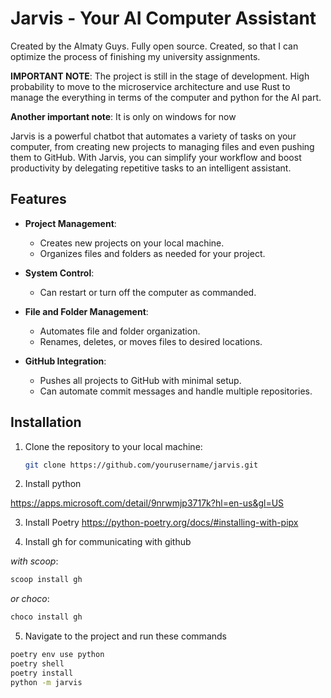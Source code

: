 # Jarvis - Your AI Computer Assistant

Created by the Almaty Guys. Fully open source. Created, so that I can optimize the process of finishing my university assignments.

**IMPORTANT NOTE**: The project is still in the stage of development. High probability to move to the microservice architecture and use Rust to manage the everything in terms of the computer and python for the AI part.

**Another important note**: It is only on windows for now

Jarvis is a powerful chatbot that automates a variety of tasks on your computer, from creating new projects to managing files and even pushing them to GitHub. With Jarvis, you can simplify your workflow and boost productivity by delegating repetitive tasks to an intelligent assistant.

## Features

- **Project Management**: 
  - Creates new projects on your local machine.
  - Organizes files and folders as needed for your project.

- **System Control**: 
  - Can restart or turn off the computer as commanded.

- **File and Folder Management**: 
  - Automates file and folder organization.
  - Renames, deletes, or moves files to desired locations.

- **GitHub Integration**: 
  - Pushes all projects to GitHub with minimal setup.
  - Can automate commit messages and handle multiple repositories.

## Installation

1. Clone the repository to your local machine:
   ```bash
   git clone https://github.com/yourusername/jarvis.git

2. Install python

https://apps.microsoft.com/detail/9nrwmjp3717k?hl=en-us&gl=US

3. Install Poetry
https://python-poetry.org/docs/#installing-with-pipx


4. Install gh for communicating with github

*with scoop*:
   ```bash
scoop install gh 
```

*or choco*:
```bash
choco install gh
```
5. Navigate to the project and run these commands

```bash
poetry env use python
poetry shell
poetry install
python -m jarvis